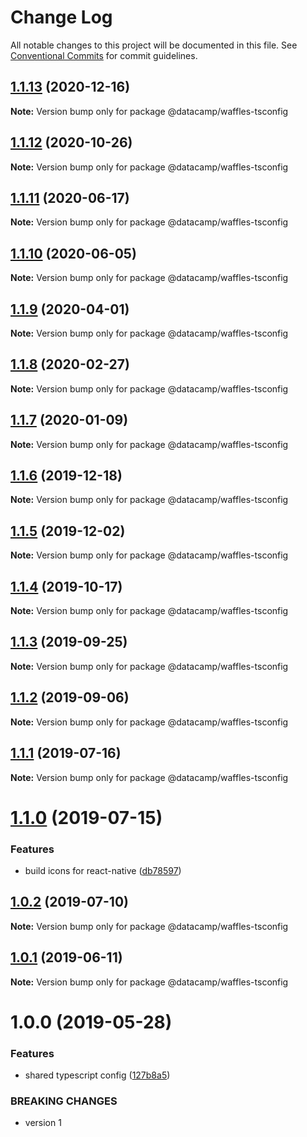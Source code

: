 # Change Log

All notable changes to this project will be documented in this file.
See [Conventional Commits](https://conventionalcommits.org) for commit guidelines.

## [1.1.13](https://github.com/datacamp/design-system/compare/@datacamp/waffles-tsconfig@1.1.12...@datacamp/waffles-tsconfig@1.1.13) (2020-12-16)

**Note:** Version bump only for package @datacamp/waffles-tsconfig





## [1.1.12](https://github.com/datacamp/design-system/compare/@datacamp/waffles-tsconfig@1.1.11...@datacamp/waffles-tsconfig@1.1.12) (2020-10-26)

**Note:** Version bump only for package @datacamp/waffles-tsconfig





## [1.1.11](https://github.com/datacamp/design-system/compare/@datacamp/waffles-tsconfig@1.1.10...@datacamp/waffles-tsconfig@1.1.11) (2020-06-17)

**Note:** Version bump only for package @datacamp/waffles-tsconfig





## [1.1.10](https://github.com/datacamp/design-system/compare/@datacamp/waffles-tsconfig@1.1.9...@datacamp/waffles-tsconfig@1.1.10) (2020-06-05)

**Note:** Version bump only for package @datacamp/waffles-tsconfig





## [1.1.9](https://github.com/datacamp/design-system/compare/@datacamp/waffles-tsconfig@1.1.8...@datacamp/waffles-tsconfig@1.1.9) (2020-04-01)

**Note:** Version bump only for package @datacamp/waffles-tsconfig





## [1.1.8](https://github.com/datacamp/design-system/compare/@datacamp/waffles-tsconfig@1.1.7...@datacamp/waffles-tsconfig@1.1.8) (2020-02-27)

**Note:** Version bump only for package @datacamp/waffles-tsconfig





## [1.1.7](https://github.com/datacamp/design-system/compare/@datacamp/waffles-tsconfig@1.1.6...@datacamp/waffles-tsconfig@1.1.7) (2020-01-09)

**Note:** Version bump only for package @datacamp/waffles-tsconfig





## [1.1.6](https://github.com/datacamp/design-system/compare/@datacamp/waffles-tsconfig@1.1.5...@datacamp/waffles-tsconfig@1.1.6) (2019-12-18)

**Note:** Version bump only for package @datacamp/waffles-tsconfig





## [1.1.5](https://github.com/datacamp/design-system/compare/@datacamp/waffles-tsconfig@1.1.4...@datacamp/waffles-tsconfig@1.1.5) (2019-12-02)

**Note:** Version bump only for package @datacamp/waffles-tsconfig





## [1.1.4](https://github.com/datacamp/design-system/compare/@datacamp/waffles-tsconfig@1.1.3...@datacamp/waffles-tsconfig@1.1.4) (2019-10-17)

**Note:** Version bump only for package @datacamp/waffles-tsconfig





## [1.1.3](https://github.com/datacamp/design-system/compare/@datacamp/waffles-tsconfig@1.1.2...@datacamp/waffles-tsconfig@1.1.3) (2019-09-25)

**Note:** Version bump only for package @datacamp/waffles-tsconfig





## [1.1.2](https://github.com/datacamp/design-system/compare/@datacamp/waffles-tsconfig@1.1.1...@datacamp/waffles-tsconfig@1.1.2) (2019-09-06)

**Note:** Version bump only for package @datacamp/waffles-tsconfig





## [1.1.1](https://github.com/datacamp/design-system/compare/@datacamp/waffles-tsconfig@1.1.0...@datacamp/waffles-tsconfig@1.1.1) (2019-07-16)

**Note:** Version bump only for package @datacamp/waffles-tsconfig





# [1.1.0](https://github.com/datacamp/design-system/compare/@datacamp/waffles-tsconfig@1.0.2...@datacamp/waffles-tsconfig@1.1.0) (2019-07-15)


### Features

* build icons for react-native ([db78597](https://github.com/datacamp/design-system/commit/db78597))





## [1.0.2](https://github.com/datacamp/design-system/compare/@datacamp/waffles-tsconfig@1.0.1...@datacamp/waffles-tsconfig@1.0.2) (2019-07-10)

**Note:** Version bump only for package @datacamp/waffles-tsconfig





## [1.0.1](https://github.com/datacamp/design-system/compare/@datacamp/waffles-tsconfig@1.0.0...@datacamp/waffles-tsconfig@1.0.1) (2019-06-11)

**Note:** Version bump only for package @datacamp/waffles-tsconfig





# 1.0.0 (2019-05-28)


### Features

* shared typescript config ([127b8a5](https://github.com/datacamp-engineering/design-system/tree/master/packages/tools/tsconfig/commit/127b8a5))


### BREAKING CHANGES

* version 1
